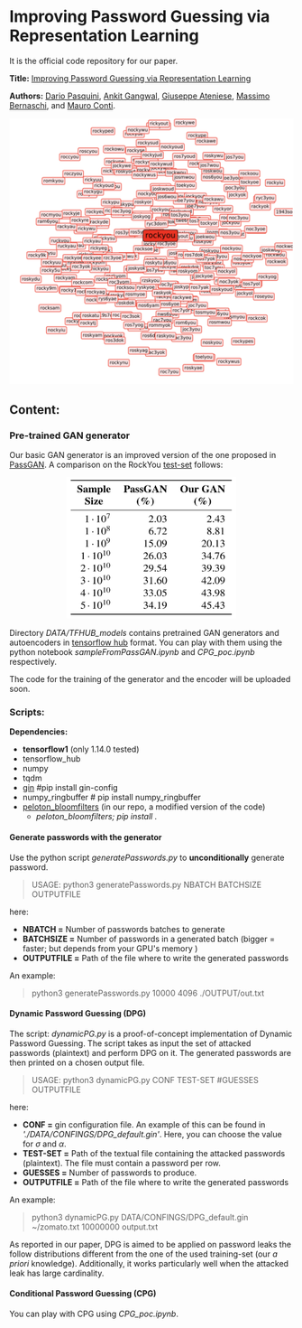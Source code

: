 # Improving Password Guessing via Representation Learning

It is the official code repository for our paper.

**Title:** [Improving Password Guessing via Representation Learning](https://arxiv.org/abs/1910.04232)

**Authors:** [Dario Pasquini](https://www.researchgate.net/profile/Dario_Pasquini), [Ankit Gangwal](https://www.math.unipd.it/~gangwal/), [Giuseppe Ateniese](https://scholar.google.com/citations?hl=en&user=EyZJ08MAAAAJ), [Massimo Bernaschi](http://www.iac.rm.cnr.it/~massimo/Massimo_Bernaschi_home_page/Welcome.html), and [Mauro Conti](https://www.math.unipd.it/~conti/).

<p align="center">
	<img src ="./rockyou.png" />
</p>


## Content:

### Pre-trained GAN generator

Our basic GAN generator is an improved version of the one proposed in [PassGAN](https://arxiv.org/abs/1709.00440).  A comparison on the RockYou [test-set](https://arxiv.org/abs/1709.00440) follows:
<p align="center">
	<img width="300" height="250" src ="./oursVSpassgan.png" />
</p>

Directory *DATA/TFHUB_models* contains pretrained GAN generators and autoencoders in [tensorflow hub](https://www.tensorflow.org/hub) format. You can play with them using the python notebook *sampleFromPassGAN.ipynb* and *CPG_poc.ipynb* respectively.

The code for the training of the generator and the encoder will be uploaded soon.

### Scripts:
**Dependencies:**

- **tensorflow1** (only 1.14.0 tested)
- tensorflow_hub
- numpy
- tqdm
- [gin](https://github.com/google/gin-config) #pip install gin-config
- numpy_ringbuffer # pip install numpy_ringbuffer
- [peloton_bloomfilters](https://github.com/pelotoncycle/peloton_bloomfilters) (in our repo, a modified version of the code)
  - *peloton_bloomfilters; pip install .* 

#### Generate passwords with the generator

Use the python script *generatePasswords.py* to **unconditionally** generate password.

> USAGE: python3 generatePasswords.py NBATCH BATCHSIZE OUTPUTFILE

here:

* **NBATCH =** Number of passwords batches to generate
* **BATCHSIZE =** Number of passwords in a generated batch (bigger = faster; but depends from your GPU's memory )
* **OUTPUTFILE =** Path of the file where to write the generated passwords

An example:

> python3 generatePasswords.py 10000 4096 ./OUTPUT/out.txt



#### Dynamic Password Guessing (DPG)

The script: *dynamicPG.py* is a proof-of-concept implementation of Dynamic Password Guessing. The script takes as input the set of attacked passwords (plaintext) and perform DPG on it. The generated passwords are then printed on a chosen output file. 

> USAGE: python3 dynamicPG.py CONF TEST-SET #GUESSES OUTPUTFILE

here:

- **CONF =** gin configuration file. An example of this can be found in *'./DATA/CONFINGS/DPG_default.gin'*. Here, you can choose the value for $\sigma$ and $\alpha$.
- **TEST-SET =** Path of the textual file containing the attacked passwords (plaintext). The file must contain a password per row.
- **GUESSES =** Number of passwords to produce.
- **OUTPUTFILE =** Path of the file where to write the generated passwords

An example:

> python3 dynamicPG.py DATA/CONFINGS/DPG_default.gin ~/zomato.txt 10000000 output.txt 

As reported in our paper, DPG is aimed to be applied on password leaks the follow distributions different from the one of the used training-set (our *a priori* knowledge). Additionally, it works particularly well when the attacked leak has large cardinality.

#### Conditional Password Guessing (CPG)

You can play with CPG using *CPG_poc.ipynb*.



